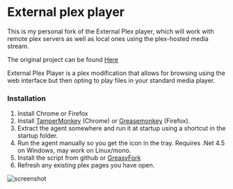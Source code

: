 # External plex player

This is my personal fork of the External Plex player, which will work with remote plex servers as well as local ones using the plex-hosted media stream.

The original project can be found [Here](https://github.com/Kayomani/PlexExternalPlayer)

External Plex Player is a plex modification that allows for browsing using the web interface but then opting to play files in your standard media player.

### Installation
1. Install Chrome or Firefox
2. Install [TamperMonkey](https://chrome.google.com/webstore/detail/tampermonkey/dhdgffkkebhmkfjojejmpbldmpobfkfo?hl=en) (Chrome) or [Greasemonkey](https://addons.mozilla.org/en-US/firefox/addon/greasemonkey/) (Firefox).
3. Extract the agent somewhere and run it at startup using a shortcut in the startup folder.
4. Run the agent manually so you get the icon in the tray. Requires .Net 4.5 on Windows, may work on Linux/mono.
4. Install the script from github or [GreasyFork](https://greasyfork.org/en/scripts/13437-plex-external-player)
5. Refresh any existing plex pages you have open.

![screenshot](http://i.imgur.com/aM37t76.png "screenshot")